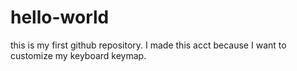 # hello-world
this is my first github repository. I made this acct because I want to customize my keyboard keymap.
